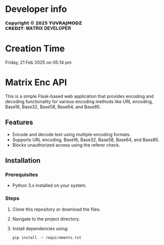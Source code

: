 # Developer info

𝗖𝗼𝗽𝘆𝗿𝗶𝗴𝗵𝘁 © 𝟮𝟬𝟮𝟱 𝗬𝗨𝗩𝗥𝗔𝗝𝗠𝗢𝗗𝗭   
 𝗖𝗥𝗘𝗗𝗜𝗧: 𝐌𝐀𝐓𝐑𝐈𝐗 𝐃𝐄𝐕𝐄𝐋𝐎𝐏𝐄𝐑

# Creation Time

Friday, 21 Feb 2025 on 05:14 pm

# Matrix Enc API

This is a simple Flask-based web application that provides encoding and decoding functionality for various encoding methods like URL encoding, Base16, Base32, Base58, Base64, and Base85.

## Features
- Encode and decode text using multiple encoding formats.
- Supports URL encoding, Base16, Base32, Base58, Base64, and Base85.
- Blocks unauthorized access using the referer check.

## Installation

### Prerequisites
- Python 3.x installed on your system.

### Steps
1. Clone this repository or download the files.
2. Navigate to the project directory.
3. Install dependencies using:

   ```sh
   pip install -r requirements.txt
